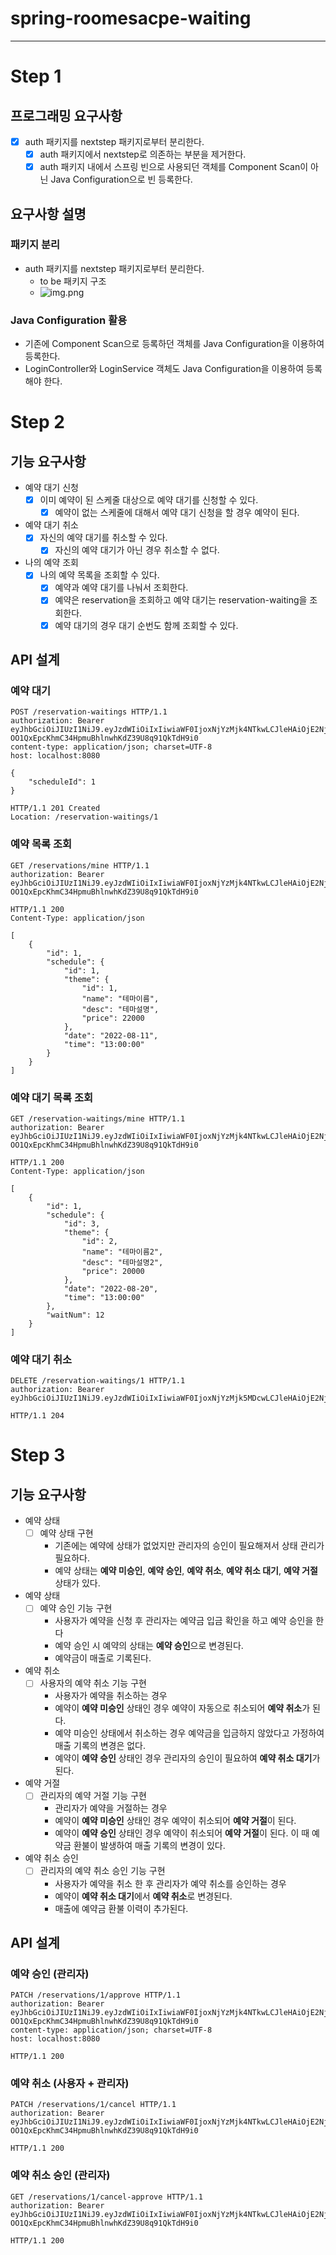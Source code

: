 # spring-roomesacpe-waiting

---

# Step 1

## 프로그래밍 요구사항
- [x] auth 패키지를 nextstep 패키지로부터 분리한다.
    - [x] auth 패키지에서 nextstep로 의존하는 부분을 제거한다.
    - [x] auth 패키지 내에서 스프링 빈으로 사용되던 객체를 Component Scan이 아닌 Java Configuration으로 빈 등록한다.

## 요구사항 설명

### 패키지 분리
- auth 패키지를 nextstep 패키지로부터 분리한다.
    - to be 패키지 구조
    - ![img.png](img.png)

### Java Configuration 활용
- 기존에 Component Scan으로 등록하던 객체를 Java Configuration을 이용하여 등록한다.
- LoginController와 LoginService 객체도 Java Configuration을 이용하여 등록해야 한다.

# Step 2

## 기능 요구사항
- 예약 대기 신청 
  - [x] 이미 예약이 된 스케줄 대상으로 예약 대기를 신청할 수 있다.
    - [x] 예약이 없는 스케줄에 대해서 예약 대기 신청을 할 경우 예약이 된다.
- 예약 대기 취소 
  - [x] 자신의 예약 대기를 취소할 수 있다. 
    - [x] 자신의 예약 대기가 아닌 경우 취소할 수 없다.
- 나의 예약 조회 
  - [x] 나의 예약 목록을 조회할 수 있다. 
    - [x] 예약과 예약 대기를 나눠서 조회한다. 
    - [x] 예약은 reservation을 조회하고 예약 대기는 reservation-waiting을 조회한다. 
    - [x] 예약 대기의 경우 대기 순번도 함께 조회할 수 있다.

## API 설계

### 예약 대기
```
POST /reservation-waitings HTTP/1.1
authorization: Bearer eyJhbGciOiJIUzI1NiJ9.eyJzdWIiOiIxIiwiaWF0IjoxNjYzMjk4NTkwLCJleHAiOjE2NjMzMDIxOTAsInJvbGUiOiJBRE1JTiJ9.-OO1QxEpcKhmC34HpmuBhlnwhKdZ39U8q91QkTdH9i0
content-type: application/json; charset=UTF-8
host: localhost:8080

{
    "scheduleId": 1
}
```

```
HTTP/1.1 201 Created
Location: /reservation-waitings/1
```

### 예약 목록 조회
```
GET /reservations/mine HTTP/1.1
authorization: Bearer eyJhbGciOiJIUzI1NiJ9.eyJzdWIiOiIxIiwiaWF0IjoxNjYzMjk4NTkwLCJleHAiOjE2NjMzMDIxOTAsInJvbGUiOiJBRE1JTiJ9.-OO1QxEpcKhmC34HpmuBhlnwhKdZ39U8q91QkTdH9i0
```

```
HTTP/1.1 200 
Content-Type: application/json

[
    {
        "id": 1,
        "schedule": {
            "id": 1,
            "theme": {
                "id": 1,
                "name": "테마이름",
                "desc": "테마설명",
                "price": 22000
            },
            "date": "2022-08-11",
            "time": "13:00:00"
        }
    }
]

```

### 예약 대기 목록 조회
```
GET /reservation-waitings/mine HTTP/1.1
authorization: Bearer eyJhbGciOiJIUzI1NiJ9.eyJzdWIiOiIxIiwiaWF0IjoxNjYzMjk4NTkwLCJleHAiOjE2NjMzMDIxOTAsInJvbGUiOiJBRE1JTiJ9.-OO1QxEpcKhmC34HpmuBhlnwhKdZ39U8q91QkTdH9i0
```

```
HTTP/1.1 200 
Content-Type: application/json

[
    {
        "id": 1,
        "schedule": {
            "id": 3,
            "theme": {
                "id": 2,
                "name": "테마이름2",
                "desc": "테마설명2",
                "price": 20000
            },
            "date": "2022-08-20",
            "time": "13:00:00"
        },
        "waitNum": 12
    }
]
```

### 예약 대기 취소
```
DELETE /reservation-waitings/1 HTTP/1.1
authorization: Bearer eyJhbGciOiJIUzI1NiJ9.eyJzdWIiOiIxIiwiaWF0IjoxNjYzMjk5MDcwLCJleHAiOjE2NjMzMDI2NzAsInJvbGUiOiJBRE1JTiJ9.zgz7h7lrKLNw4wP9I0W8apQnMUn3WHnmqQ1N2jNqwlQ
```

```
HTTP/1.1 204 
```

# Step 3

## 기능 요구사항
- 예약 상태 
  - [ ] 예약 상태 구현 
    - 기존에는 예약에 상태가 없었지만 관리자의 승인이 필요해져서 상태 관리가 필요하다. 
    - 예약 상태는 **예약 미승인**, **예약 승인**, **예약 취소**, **예약 취소 대기**, **예약 거절** 상태가 있다.
- 예약 상태 
  - [ ] 예약 승인 기능 구현 
    - 사용자가 예약을 신청 후 관리자는 예약금 입금 확인을 하고 예약 승인을 한다
    - 예약 승인 시 예약의 상태는 **예약 승인**으로 변경된다. 
    - 예약금이 매출로 기록된다.
- 예약 취소 
  - [ ] 사용자의 예약 취소 기능 구현 
    - 사용자가 예약을 취소하는 경우 
    - 예약이 **예약 미승인** 상태인 경우 예약이 자동으로 취소되어 **예약 취소**가 된다. 
    - 예약 미승인 상태에서 취소하는 경우 예약금을 입금하지 않았다고 가정하여 매출 기록의 변경은 없다. 
    - 예약이 **예약 승인** 상태인 경우 관리자의 승인이 필요하여 **예약 취소 대기**가 된다.
- 예약 거절 
  - [ ] 관리자의 예약 거절 기능 구현 
    - 관리자가 예약을 거절하는 경우 
    - 예약이 **예약 미승인** 상태인 경우 예약이 취소되어 **예약 거절**이 된다. 
    - 예약이 **예약 승인** 상태인 경우 예약이 취소되어 **예약 거절**이 된다. 이 때 예약금 환불이 발생하여 매출 기록의 변경이 있다.
- 예약 취소 승인 
  - [ ] 관리자의 예약 취소 승인 기능 구현 
    - 사용자가 예약을 취소 한 후 관리자가 예약 취소를 승인하는 경우 
    - 예약이 **예약 취소 대기**에서 **예약 취소**로 변경된다. 
    - 매출에 예약금 환불 이력이 추가된다.

## API 설계

### 예약 승인 (관리자)
```
PATCH /reservations/1/approve HTTP/1.1
authorization: Bearer eyJhbGciOiJIUzI1NiJ9.eyJzdWIiOiIxIiwiaWF0IjoxNjYzMjk4NTkwLCJleHAiOjE2NjMzMDIxOTAsInJvbGUiOiJBRE1JTiJ9.-OO1QxEpcKhmC34HpmuBhlnwhKdZ39U8q91QkTdH9i0
content-type: application/json; charset=UTF-8
host: localhost:8080
```

```
HTTP/1.1 200
```

### 예약 취소 (사용자 + 관리자)
```
PATCH /reservations/1/cancel HTTP/1.1
authorization: Bearer eyJhbGciOiJIUzI1NiJ9.eyJzdWIiOiIxIiwiaWF0IjoxNjYzMjk4NTkwLCJleHAiOjE2NjMzMDIxOTAsInJvbGUiOiJBRE1JTiJ9.-OO1QxEpcKhmC34HpmuBhlnwhKdZ39U8q91QkTdH9i0
```

```
HTTP/1.1 200 
```

### 예약 취소 승인 (관리자)
```
GET /reservations/1/cancel-approve HTTP/1.1
authorization: Bearer eyJhbGciOiJIUzI1NiJ9.eyJzdWIiOiIxIiwiaWF0IjoxNjYzMjk4NTkwLCJleHAiOjE2NjMzMDIxOTAsInJvbGUiOiJBRE1JTiJ9.-OO1QxEpcKhmC34HpmuBhlnwhKdZ39U8q91QkTdH9i0
```

```
HTTP/1.1 200 
```